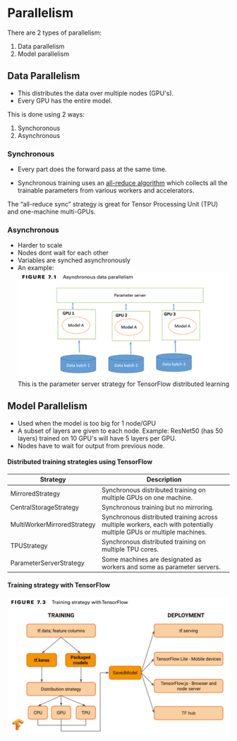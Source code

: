 # Parallelism

There are 2 types of parallelism:
1. Data parallelism
2. Model parallelism

## Data Parallelism

- This distributes the data over multiple nodes (GPU's). 
- Every GPU has the entire model.

This is done using 2 ways:

1. Synchoronous
2. Asynchronous

### Synchronous

- Every part does the forward pass at the same time. 

- Synchronous training uses an [all-reduce algorithm](https://towardsdatascience.com/visual-intuition-on-ring-allreduce-for-distributed-deep-learning-d1f34b4911da) which collects all the trainable parameters from various workers and accelerators.

The “all-reduce sync” strategy is great for Tensor Processing Unit (TPU) and one-machine multi-GPUs.

### Asynchronous

- Harder to scale
- Nodes dont wait for each other
- Variables are synched asynchronously
- An example:
![asynch-data-parallelism](attachments/asynch-data-parallelism.png)
 This is the parameter server strategy for TensorFlow distributed learning

## Model Parallelism

- Used when the model is too big for 1 node/GPU
- A subset of layers are given to each node. Example: ResNet50 (has 50 layers) trained on 10 GPU's will have 5 layers per GPU.
- Nodes have to wait for output from previous node. 

#### Distributed training strategies using TensorFlow

| Strategy                    | Description                                                                                                         |
| --------------------------- | ------------------------------------------------------------------------------------------------------------------- |
| MirroredStrategy            | Synchronous distributed training on multiple GPUs on one machine.                                                   |
| CentralStorageStrategy      | Synchronous training but no mirroring.                                                                              |
| MultiWorkerMirroredStrategy | Synchronous distributed training across multiple workers, each with potentially multiple GPUs or multiple machines. |
| TPUStrategy                 | Synchronous distributed training on multiple TPU cores.                                                             |
| ParameterServerStrategy     | Some machines are designated as workers and some as parameter servers.                                              |

#### Training strategy with TensorFlow
![training-strategy-with-tensorflow](attachments/training-strategy-with-tensorflow.png)
